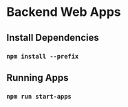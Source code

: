 # Backend Web Apps

## Install Dependencies
### `npm install --prefix`

## Running Apps
### `npm run start-apps`
